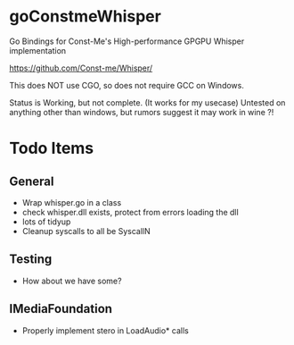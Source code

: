 # goConstmeWhisper

Go Bindings for Const-Me's High-performance GPGPU Whisper implementation

https://github.com/Const-me/Whisper/

This does NOT use CGO, so does not require GCC on Windows.

Status is Working, but not complete. (It works for my usecase)
Untested on anything other than windows, but rumors suggest it may work in wine ?! 

# Todo Items
## General
- Wrap whisper.go in a class
- check whisper.dll exists, protect from errors loading the dll
- lots of tidyup
- Cleanup syscalls to all be SyscallN

## Testing
- How about we have some?

## IMediaFoundation
- Properly implement stero in LoadAudio* calls


